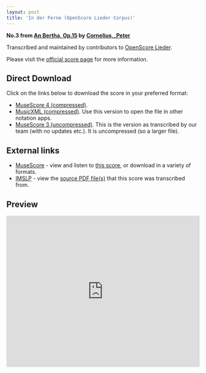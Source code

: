 ```yaml
---
layout: post
title: 'In der Ferne (OpenScore Lieder Corpus)'
---
```


__No.3 from [An Bertha, Op.15](https://fourscoreandmore.org/OpenScore/Cornelius%2C_Peter/An_Bertha%2C_Op.15/) by [Cornelius,_Peter](https://fourscoreandmore.org/OpenScore/Cornelius%2C_Peter)__

Transcribed and maintained by contributors to [OpenScore Lieder].

Please visit the [official score page] for more information.

[official score page]: https://musescore.com/openscore-lieder-corpus/scores/5062159
[OpenScore Lieder]: https://musescore.com/openscore-lieder-corpus

## Direct Download

Click on the links below to download the score in your preferred format:
- [MuseScore 4 (compressed)](https://fourscoreandmore.org/OpenScore/Cornelius%2C_Peter/An_Bertha%2C_Op.15/3_In_der_Ferne.mscz).
- [MusicXML (compressed)](https://fourscoreandmore.org/OpenScore/Cornelius%2C_Peter/An_Bertha%2C_Op.15/3_In_der_Ferne.mxl). Use this version to open the file in other notation apps.
- [MuseScore 3 (uncompressed)](https://raw.githubusercontent.com/OpenScore/Lieder/refs/heads/main/scores/Cornelius%2C_Peter/An_Bertha%2C_Op.15/3_In_der_Ferne/lc5062159.mscx). This is the version as transcribed by our team (with no updates etc.). It is uncompressed (so a larger file).

## External links

- [MuseScore] - view and listen to [this score][MuseScore], or download in a variety of formats.
- [IMSLP] - view the [source PDF file(s)][IMSLP] that this score was transcribed from.

[MuseScore]: https://musescore.com/score/5062159
[IMSLP]: https://imslp.org/wiki/Special:ReverseLookup/344852

## Preview

<iframe width="100%" height="394" src="https://musescore.com/openscore-lieder-corpus/scores/5062159/embed" frameborder="0" allowfullscreen allow="autoplay; fullscreen"></iframe>
